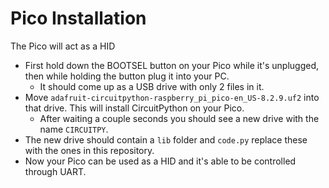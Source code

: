 # Pico Installation

The Pico will act as a HID

- First hold down the BOOTSEL button on your Pico while it's unplugged, then while holding the button plug it into your PC.
    - It should come up as a USB drive with only 2 files in it.
- Move `adafruit-circuitpython-raspberry_pi_pico-en_US-8.2.9.uf2` into that drive. This will install CircuitPython on your Pico.
    - After waiting a couple seconds you should see a new drive with the name `CIRCUITPY`.
- The new drive should contain a `lib` folder and `code.py` replace these with the ones in this repository.
- Now your Pico can be used as a HID and it's able to be controlled through UART.

